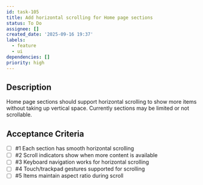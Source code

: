 ```yaml
---
id: task-105
title: Add horizontal scrolling for Home page sections
status: To Do
assignee: []
created_date: '2025-09-16 19:37'
labels:
  - feature
  - ui
dependencies: []
priority: high
---
```


## Description

Home page sections should support horizontal scrolling to show more items without taking up vertical space. Currently sections may be limited or not scrollable.

## Acceptance Criteria
<!-- AC:BEGIN -->
- [ ] #1 Each section has smooth horizontal scrolling
- [ ] #2 Scroll indicators show when more content is available
- [ ] #3 Keyboard navigation works for horizontal scrolling
- [ ] #4 Touch/trackpad gestures supported for scrolling
- [ ] #5 Items maintain aspect ratio during scroll
<!-- AC:END -->
